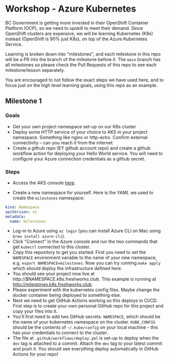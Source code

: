 # Workshop - Azure Kubernetes

BC Government is getting more invested in their OpenShift Container Platform (OCP), so we need to upskill to meet their demand. Since OpenShift clusters are expensive, we will be learning Kubernetes (K8s) instead (OpenShift is 90% just K8s), on top of the Azure Kubernetes Service.

Learning is broken down into "milestones", and each milestone in this repo will be a PR into the branch of the milestone before it. The `main` branch has all milestones so please check the Pull Requests of this repo to see each milestone/lesson separately. 

You are encouraged to not follow the exact steps we have used here, and to focus just on the high level learning goals, using this repo as an example. 

## Milestone 1

### Goals
- Get your own project namespace set-up on our K8s cluster
-	Deploy some HTTP service of your choice to AKS in your project namespace. Something like nginx or http-echo. Confirm external connectivity – can you reach it from the internet.
-	Create a github repo (EY github account repo) and create a github workflow action for deploying your Hello World service. You will need to configure your Azure connection credentials as a github secret.

### Steps
- Access the AKS console [here](https://portal.azure.com/#@EYGS.onmicrosoft.com/resource/subscriptions/ec7d31e7-d1df-465e-b131-1d1fe4178fc4/resourcegroups/learning-sandbox/providers/Microsoft.ContainerService/managedClusters/sandbox/overview).

- Create a new namespace for yourself. Here is the YAML we used to create the `milestones` namespace:
```yaml
kind: Namespace
apiVersion: v1
metadata:
  name: milestones
```
- Log-in to Azure using `az login` (you can install Azure CLI on Mac using `brew install azure-cli`).
- Click "Connect" in the Azure console and run the two commands that get `kubectl` connected to this cluster.
- Copy this repository to get you started. First you need to set the `NAMESPACE` environment variable to the name of your new namespace, e.g. `export NAMESPACE=milestones`. Now you can try running `make apply` which _should_ deploy the infrastructure defined here. 
- You should see your project now live at http://$NAMESPACE.k8s.freshworks.club. This example is running at http://milestones.k8s.freshworks.club.
- Please experiment with the kubernetes config files. Maybe change the docker container being deployed to something else.
- Next we need to get GitHub Actions working so this deploys in CI/CD. First step is to create your own personal GitHub repo for this project and copy your files into it. 
- You'll first need to add two GitHub secrets. `NAMESPACE`, which should be the name of your kubernetes namespace on the cluster. `KUBE_CONFIG` should be the contents of `~/.kube/config` on your local machine - this has your credentials to connect to the cluster.
- The file at `.github/workflows/deploy.yml` is set-up to deploy when the `dev` tag is attached to a commit. Attach the `dev` tag to your latest commit and push it. You should see everything deploy automatically in GitHub Actions for your repo!

